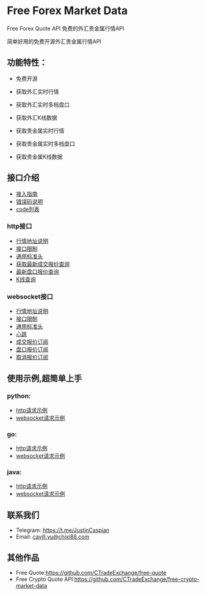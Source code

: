 # Free Forex Market Data
Free Forex Quote API 免费的外汇贵金属行情API

简单好用的免费开源外汇贵金属行情API

## 功能特性：

- 免费开源

- 获取外汇实时行情

- 获取外汇实时多档盘口

- 获取外汇K线数据

- 获取贵金属实时行情

- 获取贵金属实时多档盘口

- 获取贵金属K线数据

  


## 接口介绍
- [接入指南](./接入指南.md)
- [错误码说明](./错误码说明.md)
- [code列表](./code列表.md)

### http接口
- [行情地址说明](./http接口/行情地址说明.md)
- [接口限制](./http接口/接口限制.md)
- [通用标准头](./http接口/通用标准头.md)
- [获取最新成交报价查询](./http接口/最新成交报价查询.md)
- [最新盘口报价查询](./http接口/最新盘口报价查询.md)
- [K线查询](./http接口/K线查询.md)

### websocket接口
- [行情地址说明](./websocket接口/行情地址说明.md)
- [接口限制](./websocket接口/接口限制.md)
- [通用标准头](./websocket接口/通用标准头.md)
- [心跳](./websocket接口/心跳.md)
- [成交报价订阅](./websocket接口/成交报价订阅.md)
- [盘口报价订阅](./websocket接口/盘口报价订阅.md)
- [取消报价订阅](./websocket接口/取消报价订阅.md)

## 使用示例,超简单上手

### python:

- [http请求示例](./example/python/http_python_example.py)
- [websocket请求示例](./example/python/websocket_python_example.py)

### go:
- [http请求示例](./example/go/http_go_example.go)
- [websocket请求示例](./example/go/websocket_go_example.go)

### java:
- [http请求示例](./example/java/HttpJavaExample.java)
- [websocket请求示例](./example/java/WebSocketJavaExample.java)

## 联系我们

- Telegram: https://t.me/JustinCaspian
- Email: cavill.yu@chixi88.com

## 其他作品

- Free Quote:https://github.com/CTradeExchange/free-quote
- Free Crypto Quote API:https://github.com/CTradeExchange/free-crypto-market-data